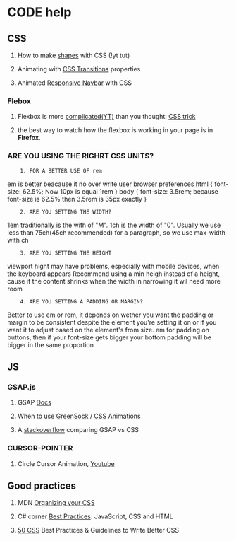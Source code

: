 # CODE help

## CSS

1. How to make [shapes](https://www.youtube.com/watch?v=QY7Rj8aZcZk) with CSS (!yt tut)

1. Animating with [CSS Transitions](https://www.youtube.com/watch?v=Nloq6uzF8RQ) properties

1. Animated [Responsive Navbar](https://www.youtube.com/watch?v=biOMz4puGt8) with CSS

### Flebox

1. Flexbox is more [complicated(YT)](https://www.youtube.com/watch?v=fm3dSg4cxRI) than you thought: [CSS trick](https://css-tricks.com/equal-columns-with-flexbox-its-more-complicated-than-you-might-think/)

1. the best way to watch how the flexbox is working in your page is in **Firefox**.

### ARE YOU USING THE RIGHRT CSS UNITS?

        1. FOR A BETTER USE OF rem

em is better beacause it no over write user browser preferences
html {
font-size: 62.5%; Now 10px is equal 1rem
}
body {
font-size: 3.5rem; because font-size is 62.5% then 3.5rem is 35px exactly
}

        2. ARE YOU SETTING THE WIDTH?

1em traditionally is the with of "M".
1ch is the width of "0".
Usually we use less than 75ch(45ch recommended) for a paragraph, so we use max-width with ch

        3. ARE YOU SETTING THE HEIGHT

viewport hight may have problems, especially with mobile devices, when the keyboard appears
Recommend using a min heigh instead of a height, cause if the content shrinks when the width in narrowing it wil need more room

        4. ARE YOU SETTING A PADDING OR MARGIN?

Better to use em or rem, it depends on wether you want the padding or margin to be consistent despite the element you're setting it on or if you want it to adjust based on the element's from size.
em for padding on buttons, then if your font-size gets bigger your bottom padding will be bigger in the same proportion

## JS

### GSAP.js

1. GSAP [Docs](https://greensock.com/docs/)

1. When to use [GreenSock / CSS](https://www.youtube.com/watch?v=R7dme7BRGOM) Animations

1. A [stackoverflow](https://stackoverflow.com/questions/39862190/greensock-gsap-is-much-less-smooth-more-jerky-compared-to-css-animations-in-th) comparing GSAP vs CSS

### CURSOR-POINTER

1. Circle Cursor Animation, [Youtube](https://youtu.be/TpwpAYi-p2w)

## Good practices

1. MDN [Organizing your CSS](https://developer.mozilla.org/en-US/docs/Learn/CSS/Building_blocks/Organizing)

1. C# corner [Best Practices](https://www.c-sharpcorner.com/article/best-practices-on-javascript-css-and-html/): JavaScript, CSS and HTML

1. [50 CSS](https://medium.com/before-semicolon/50-css-best-practices-guidelines-to-write-better-css-c60807e9eee2) Best Practices & Guidelines to Write Better CSS
